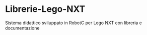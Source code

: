 # Librerie-Lego-NXT
Sistema didattico sviluppato in RobotC per Lego NXT con libreria e documentazione

